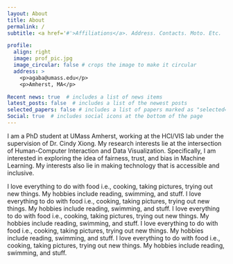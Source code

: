 ```yaml
---
layout: About
title: About
permalink: /
subtitle: <a href='#'>Affiliations</a>. Address. Contacts. Moto. Etc.

profile:
  align: right
  image: prof_pic.jpg
  image_circular: false # crops the image to make it circular
  address: >
    <p>agaba@umass.edu</p>
    <p>Amherst, MA</p>

Recent news: true  # includes a list of news items
latest_posts: false  # includes a list of the newest posts
selected_papers: false # includes a list of papers marked as "selected={true}"
Social: true  # includes social icons at the bottom of the page
---
```


I am a PhD student at UMass Amherst, working at the HCI/VIS lab under the supervision of Dr. Cindy Xiong.
My research interests lie at the intersection of Human-Computer Interaction and Data Visualization. Specifically, I am interested in exploring the idea of fairness, trust, and bias in Machine Learning. My interests also lie in making technology that is accessible and inclusive.

I love everything to do with food i.e., cooking, taking pictures, trying out new things. My hobbies include reading, swimming, and stuff. I love everything to do with food i.e., cooking, taking pictures, trying out new things. My hobbies include reading, swimming, and stuff. I love everything to do with food i.e., cooking, taking pictures, trying out new things. My hobbies include reading, swimming, and stuff. I love everything to do with food i.e., cooking, taking pictures, trying out new things. My hobbies include reading, swimming, and stuff. I love everything to do with food i.e., cooking, taking pictures, trying out new things. My hobbies include reading, swimming, and stuff.
